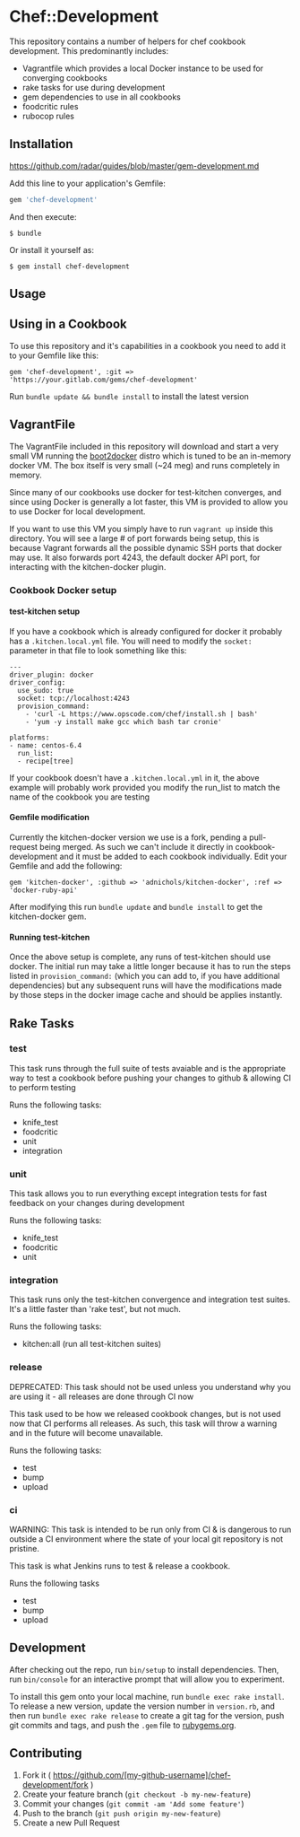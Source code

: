 # Chef::Development

This repository contains a number of helpers for chef cookbook development.
This predominantly includes:

- Vagrantfile which provides a local Docker instance to be used for
  converging cookbooks
- rake tasks for use during development
- gem dependencies to use in all cookbooks
- foodcritic rules
- rubocop rules


## Installation

https://github.com/radar/guides/blob/master/gem-development.md

Add this line to your application's Gemfile:

```ruby
gem 'chef-development'
```

And then execute:

    $ bundle

Or install it yourself as:

    $ gem install chef-development

## Usage

## Using in a Cookbook

To use this repository and it's capabilities in a cookbook you need to
add it to your Gemfile like this:

```
gem 'chef-development', :git =>
'https://your.gitlab.com/gems/chef-development'
```

Run `bundle update && bundle install` to install the latest version

## VagrantFile

The VagrantFile included in this repository will download and start a
very small VM running the
[boot2docker](https://github.com/steeve/boot2docker) distro which is
tuned to be an in-memory docker VM. The box itself is very small (~24
meg) and runs completely in memory.

Since many of our cookbooks use docker for test-kitchen converges, and
since using Docker is generally a lot faster, this VM is provided to
allow you to use Docker for local development.

If you want to use this VM you simply have to run `vagrant up` inside
this directory. You will see a large # of port forwards being setup,
this is because Vagrant forwards all the possible dynamic SSH ports that
docker may use. It also forwards port 4243, the default docker API port,
for interacting with the kitchen-docker plugin.

### Cookbook Docker setup

#### test-kitchen setup

If you have a cookbook which is already configured for docker it
probably has a `.kitchen.local.yml` file. You will need to modify the
`socket:` parameter in that file to look something like this:

```
---
driver_plugin: docker
driver_config:
  use_sudo: true
  socket: tcp://localhost:4243
  provision_command:
    - 'curl -L https://www.opscode.com/chef/install.sh | bash'
    - 'yum -y install make gcc which bash tar cronie'

platforms:
- name: centos-6.4
  run_list:
  - recipe[tree]
```

If your cookbook doesn't have a `.kitchen.local.yml` in it, the above
example will probably work provided you modify the run_list to match the
name of the cookbook you are testing

#### Gemfile modification

Currently the kitchen-docker version we use is a fork, pending a
pull-request being merged. As such we can't include it directly in
cookbook-development and it must be added to each cookbook individually.
Edit your Gemfile and add the following:

```
gem 'kitchen-docker', :github => 'adnichols/kitchen-docker', :ref =>
'docker-ruby-api'
```

After modifying this run `bundle update` and `bundle install` to get the
kitchen-docker gem.

#### Running test-kitchen

Once the above setup is complete, any runs of test-kitchen should use
docker. The initial run may take a little longer because it has to run
the steps listed in `provision_command:` (which you can add to, if you
have additional dependencies) but any subsequent runs will have the
modifications made by those steps in the docker image cache and should
be applies instantly.

## Rake Tasks

### test

This task runs through the full suite of tests avaiable and is the
appropriate way to test a cookbook before pushing your changes to github
& allowing CI to perform testing

Runs the following tasks:

- knife_test
- foodcritic
- unit
- integration

### unit

This task allows you to run everything except integration tests for fast
feedback on your changes during development

Runs the following tasks:

- knife_test
- foodcritic
- unit

### integration

This task runs only the test-kitchen convergence and integration test
suites. It's a little faster than 'rake test', but not much.

Runs the following tasks:

- kitchen:all (run all test-kitchen suites)

### release

DEPRECATED: This task should not be used unless you understand why you
are using it - all releases are done through CI now

This task used to be how we released cookbook changes, but is not used
now that CI performs all releases. As such, this task will throw a
warning and in the future will become unavailable.

Runs the following tasks:

- test
- bump
- upload

### ci

WARNING: This task is intended to be run only from CI & is dangerous to
run outside a CI environment where the state of your local git
repository is not pristine.

This task is what Jenkins runs to test & release a cookbook.

Runs the following tasks

- test
- bump
- upload

## Development

After checking out the repo, run `bin/setup` to install dependencies. Then, run `bin/console` for an interactive prompt that will allow you to experiment.

To install this gem onto your local machine, run `bundle exec rake install`. To release a new version, update the version number in `version.rb`, and then run `bundle exec rake release` to create a git tag for the version, push git commits and tags, and push the `.gem` file to [rubygems.org](https://rubygems.org).

## Contributing

1. Fork it ( https://github.com/[my-github-username]/chef-development/fork )
2. Create your feature branch (`git checkout -b my-new-feature`)
3. Commit your changes (`git commit -am 'Add some feature'`)
4. Push to the branch (`git push origin my-new-feature`)
5. Create a new Pull Request


